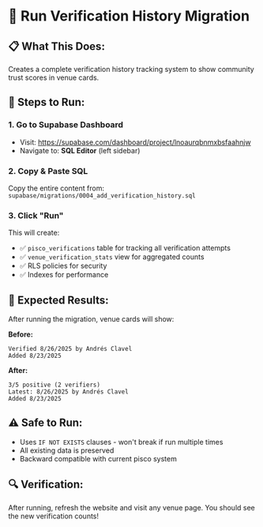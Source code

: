 # 🔧 Run Verification History Migration

## 📋 **What This Does:**
Creates a complete verification history tracking system to show community trust scores in venue cards.

## 🚀 **Steps to Run:**

### **1. Go to Supabase Dashboard**
- Visit: https://supabase.com/dashboard/project/lnoaurqbnmxbsfaahnjw
- Navigate to: **SQL Editor** (left sidebar)

### **2. Copy & Paste SQL**
Copy the entire content from: `supabase/migrations/0004_add_verification_history.sql`

### **3. Click "Run"**
This will create:
- ✅ `pisco_verifications` table for tracking all verification attempts
- ✅ `venue_verification_stats` view for aggregated counts  
- ✅ RLS policies for security
- ✅ Indexes for performance

## 🎯 **Expected Results:**

After running the migration, venue cards will show:

**Before:**
```
Verified 8/26/2025 by Andrés Clavel
Added 8/23/2025
```

**After:**
```
3/5 positive (2 verifiers)
Latest: 8/26/2025 by Andrés Clavel
Added 8/23/2025
```

## ⚠️ **Safe to Run:**
- Uses `IF NOT EXISTS` clauses - won't break if run multiple times
- All existing data is preserved
- Backward compatible with current pisco system

## 🔍 **Verification:**
After running, refresh the website and visit any venue page. You should see the new verification counts!
